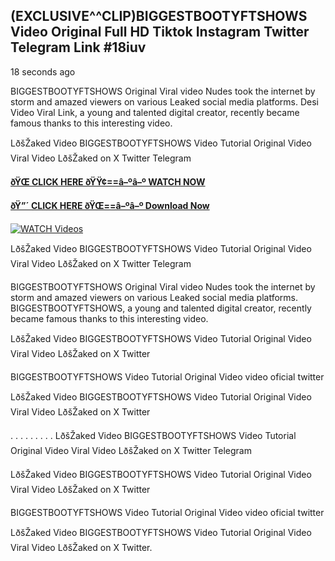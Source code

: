 ## (EXCLUSIVE^^CLIP)BIGGESTBOOTYFTSHOWS Video Original Full HD Tiktok Instagram Twitter Telegram Link #18iuv

18 seconds ago

BIGGESTBOOTYFTSHOWS Original Viral video Nudes took the internet by storm and amazed viewers on various Leaked social media platforms. Desi Video Viral Link, a young and talented digital creator, recently became famous thanks to this interesting video.

LðšŽaked Video BIGGESTBOOTYFTSHOWS Video Tutorial Original Video Viral Video LðšŽaked on X Twitter Telegram

**[ðŸŒ CLICK HERE ðŸŸ¢==â–ºâ–º WATCH NOW](https://clips-mediaa.blogspot.com/2025/02/video-viral-download.html)**

**[ðŸ”´ CLICK HERE ðŸŒ==â–ºâ–º Download Now](https://clips-mediaa.blogspot.com/2025/02/video-viral-download.html)**

[![WATCH Videos](https://i.imgur.com/dJHk4Zq.gif)](https://clips-mediaa.blogspot.com/2025/02/video-viral-download.html)

LðšŽaked Video BIGGESTBOOTYFTSHOWS Video Tutorial Original Video Viral Video LðšŽaked on X Twitter Telegram

BIGGESTBOOTYFTSHOWS Original Viral video Nudes took the internet by storm and amazed viewers on various Leaked social media platforms. BIGGESTBOOTYFTSHOWS, a young and talented digital creator, recently became famous thanks to this interesting video.

LðšŽaked Video BIGGESTBOOTYFTSHOWS Video Tutorial Original Video Viral Video LðšŽaked on X Twitter

BIGGESTBOOTYFTSHOWS Video Tutorial Original Video video oficial twitter

LðšŽaked Video BIGGESTBOOTYFTSHOWS Video Tutorial Original Video Viral Video LðšŽaked on X Twitter

. . . . . . . . . LðšŽaked Video BIGGESTBOOTYFTSHOWS Video Tutorial Original Video Viral Video LðšŽaked on X Twitter Telegram

LðšŽaked Video BIGGESTBOOTYFTSHOWS Video Tutorial Original Video Viral Video LðšŽaked on X Twitter

BIGGESTBOOTYFTSHOWS Video Tutorial Original Video video oficial twitter

LðšŽaked Video BIGGESTBOOTYFTSHOWS Video Tutorial Original Video Viral Video LðšŽaked on X Twitter.